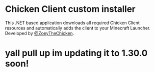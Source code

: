# Chicken Client custom installer
This .NET based application downloads all required Chicken Client resources and automatically adds the client to your Minecraft Launcher.
Developed by [@ZoeyTheChicken](https://github.com/ZoeyTheChicken).

# yall pull up im updating it to 1.30.0 soon!
